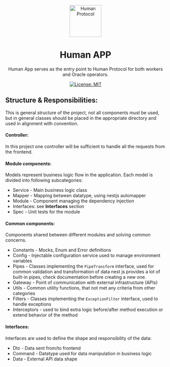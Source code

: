 <p align="center">
  <a href="http://nestjs.com/" target="blank"><img src="https://s2.coinmarketcap.com/static/img/coins/64x64/10347.png" width="100" alt="Human Protocol" /></a>
</p>

[circleci-image]: https://img.shields.io/circleci/build/github/nestjs/nest/master?token=abc123def456
[circleci-url]: https://circleci.com/gh/nestjs/nest
<h1 align="center">Human APP</h1>
  <p align="center">Human App serves as the entry point to Human Protocol for both workers and Oracle operators.</p>

<p align="center">
  <a href="https://github.com/humanprotocol/human-protocol/blob/main/LICENSE">
    <img alt="License: MIT" src="https://img.shields.io/badge/license-MIT-yellow.svg" target="_blank" />
  </a>

</p>

## Structure & Responsibilities: 
This is general structure of the project, not all components must be used, but in general classes should be placed in 
the appropriate directory and used in alignment with convention. 
#### Controller:
In this project one controller will be sufficient to handle all the requests from the frontend.
#### Module components:
Models represent business logic flow in the application. Each model is divided into following subcategories:
- Service - Main business logic class
- Mapper - Mapping between datatype, using nestjs automapper
- Module - Component managing the dependency injection
- Interfaces: see **Interfaces** section
- Spec - Unit tests for the module
#### Common components:
Components shared between different modules and solving common concerns.
- Constants - Mocks, Enum and Error definitions
- Config - Injectable configuration service used to manage environment variables
- Pipes - Classes implementing the `PipeTransform` interface, used for common validation and transformation of data
nest js provides a lot of built-in pipes, check documentation before creating a new one.
- Gateway - Point of communication with external infrastructure (APIs)
- Utils - Common utility functions, that not met any criteria from other categories
- Filters - Classes implementing the `ExceptionFilter` interface, used to handle exceptions
- Interceptors - used to bind extra logic before/after method execution or extend behavior of the method
#### Interfaces:
Interfaces are used to define the shape and responsibility of the data:
- Dto - Data sent from/to frontend
- Command - Datatype used for data manipulation in business logic
- Data - External API data shape
